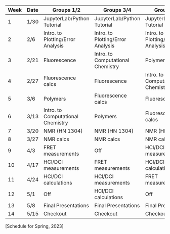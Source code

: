 | Week 			| Date 		| Groups 1/2 								| Groups 3/4 								| Groups 5/6 								| 
|:-------		| :------	| ---------									| -----------								| --------- 								| 
| 1				| 	1/30 	| JupyterLab/Python Tutorial	 			| JupyterLab/Python Tutorial	 			| JupyterLab/Python Tutorial	 			| 
| 2				| 	2/6 	| Intro. to Plotting/Error Analysis		 	| Intro. to Plotting/Error Analysis		 	| Intro. to Plotting/Error Analysis		 	| 
| 3				| 	2/21 	| Fluorescence			 		 			| Intro. to Computational Chemistry			| Polymers			 						| 
| 4				| 	2/27 	| Fluorescence calcs						| Fluorescence			 		 			| Intro. to Computational Chemistry			| 
| 5				| 	3/6 	| Polymers			 						| Fluorescence calcs						| Fluorescence			 		 			| 
| 6				| 	3/13 	| Intro. to Computational Chemistry			| Polymers			 						| Fluorescence calcs						| 
| 7				| 	3/20 	| NMR (HN 1304)			 					| NMR (HN 1304)			 					| NMR (HN 1304)			 					| 
| 8				| 	3/27 	| NMR calcs 								| NMR calcs 								| NMR calcs 								| 
| 9				| 	4/3 	| FRET measurements			 				| Off 										| HCl/DCl measurements						| 
| 10			| 	4/17 	| HCl/DCl measurements						| FRET measurements			 				| HCl/DCl calculations						| 
| 11 			| 	4/24 	| HCl/DCl calculations						| HCl/DCl measurements						| FRET measurements			 				| 
| 12 			| 	5/1 	| Off 										| HCl/DCl calculations						| Off 										| 
| 13			| 	5/8 	| Final Presentations 						| Final Presentations 						| Final Presentations 						| 
| 14			| 	5/15 	| Checkout 									| Checkout 									| Checkout 									| 
[Schedule for Spring, 2023]